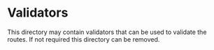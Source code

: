 # Validators

This directory may contain validators that can be used to validate the routes.
If not required this directory can be removed.

